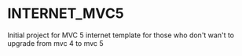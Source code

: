 # INTERNET_MVC5
Initial project for MVC 5 internet template for those who don't wan't to upgrade from mvc 4 to mvc 5
